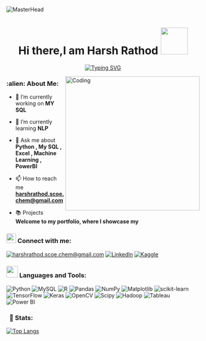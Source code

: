 
![MasterHead](https://user-images.githubusercontent.com/89390696/197391947-44073cab-ffa1-4f6f-b0e9-a541afc7254a.gif)

<h1 align="center">Hi there,I am Harsh Rathod <img src="https://camo.githubusercontent.com/b0fa06ee100360ae8811a115c133de7848891e3b/68747470733a2f2f6769746875622e6769746875626173736574732e636f6d2f696d616765732f6d6f6e612d776869737065722e676966" width="70" height="70" /></h1>



<p align="center">
  <a href="https://git.io/typing-svg"><img src="https://readme-typing-svg.herokuapp.com?font=Fira+Code&pause=1000&width=435&lines=Aspiring+Data+scientist+and+analyst;DS%20|%20ML%20|%20AI%20Enthusiastic;Always+learning+new+things&center=true&height=45"   alt="Typing SVG" /></a>
</p>








<img align="right" alt="Coding" width="350" src="https://cdn.dribbble.com/users/1162077/screenshots/3848914/programmer.gif">


<h3 align="left">:alien: About Me:  </h3>


- 🔭 I’m currently working on **MY SQL**

- 🌱 I’m currently learning **NLP**

- 💬 Ask me about **Python , My SQL , Excel , Machine Learning , PowerBI**

- 📫 How to reach me **harshrathod.scoe.chem@gmail.com**



- 📚 Projects **Welcome to my portfolio, where I showcase my**

<h3><img src="https://cdn-icons-png.flaticon.com/128/1017/1017466.png" width="25" height="25"> Connect with me:</h3>

<a href="mailto:harshrathod.scoe.chem@gmail.com">![harshrathod.scoe.chem@gmail.com](https://img.shields.io/badge/Gmail-D14836?style=flat&logo=gmail&logoColor=white)</a> 
<a href="https://www.linkedin.com/in/harsh-rathod9359/">![LinkedIn](https://img.shields.io/badge/LinkedIn-0077B5?style=flat&logo=linkedin&logoColor=white)</a>
<a href="https://www.kaggle.com/harshbabanrathod">![Kaggle](https://img.shields.io/badge/Kaggle-20BEFF?style=flat&logo=kaggle&logoColor=white)</a>



<h3><img src="https://media.giphy.com/media/WUlplcMpOCEmTGBtBW/giphy.gif" width="30"> Languages and Tools:</h3>

![Python](https://img.shields.io/badge/Python-3670A0?style=flat&logo=python&logoColor=ffdd54)
![MySQL](https://img.shields.io/badge/MySQL-%2300f.svg?style=flat&logo=mysql&logoColor=white) 
![R](https://img.shields.io/badge/R-%23276DC3.svg?style=flat&logo=r&logoColor=white) 
![Pandas](https://img.shields.io/badge/pandas-%23150458.svg?style=flat&logo=pandas&logoColor=white)
![NumPy](https://img.shields.io/badge/NumPy-%23013243.svg?style=flat&logo=numpy&logoColor=white)
![Matplotlib](https://img.shields.io/badge/Matplotlib-%2307405e.svg?style=flat&logo=matplotlib&logoColor=white)
![scikit-learn](https://img.shields.io/badge/scikit--learn-%23F7931E.svg?style=flat&logo=scikit-learn&logoColor=white)
![TensorFlow](https://img.shields.io/badge/TensorFlow-%23FF6F00.svg?style=flat&logo=TensorFlow&logoColor=white)
![Keras](https://img.shields.io/badge/Keras-%23D00000.svg?style=flat&logo=Keras&logoColor=white) 
![OpenCV](https://img.shields.io/badge/OpenCV-%23white.svg?style=flat&logo=OpenCV&logoColor=5C3EE8)
![Scipy](https://img.shields.io/badge/SciPy-%230C55A5.svg?style=flat&logo=scipy&logoColor=white)
![Hadoop](https://img.shields.io/badge/Hadoop-%23F7DC1B.svg?style=flat&logo=Apache%20Hadoop&logoColor=white)
![Tableau](https://img.shields.io/badge/Tableau-%23E97627.svg?style=flat&logo=Tableau&logoColor=white)
![Power BI](https://img.shields.io/badge/Power%20BI-%23F2C811.svg?style=flat&logo=Power%20BI&logoColor=white)



###  &nbsp; 👀 Stats: 

</div>

<div align="left">

[![Top Langs](https://github-readme-stats.vercel.app/api/top-langs/?username=HarshaaR123&langs_count=8)](https://github.com/HarshaaR123-readme-stats)
</div>
